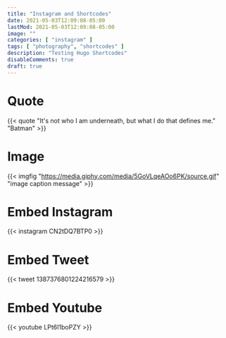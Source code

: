 ```yaml
---
title: "Instagram and Shortcodes"
date: 2021-05-03T12:09:08-05:00
lastMod: 2021-05-03T12:09:08-05:00
image: ""
categories: [ "instagram" ]
tags: [ "photography", "shortcodes" ]
description: "Testing Hugo Shortcodes"
disableComments: true
draft: true
---
```


# Quote
{{< quote "It's not who I am underneath, but what I do that defines me." "Batman" >}}
# Image
{{< imgfig "https://media.giphy.com/media/5GoVLqeAOo6PK/source.gif" "image caption message" >}}

# Embed Instagram
{{< instagram CN2tDQ7BTP0 >}}

# Embed Tweet
{{< tweet 1387376801224216579 >}}

# Embed Youtube
{{< youtube LPt6I1boPZY >}}